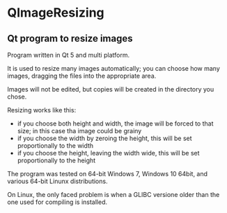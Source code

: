 QImageResizing
=======

Qt program to resize images
-----------

Program written in Qt 5 and multi platform.

It is used to resize many images automatically; you can choose how many images, dragging the files into the appropriate area.

Images will not be edited, but copies will be created in the directory you chose.

Resizing works like this:
* if you choose both height and width, the  image will be forced to that size; in this case tha image could be grainy
* if you choose the width by zeroing the height, this will be set proportionally to the width
* if you choose the height, leaving the width wide, this will be set proportionally to the height

The program was tested on 64-bit Windows 7, Windows 10 64bit, and various 64-bit Linunx distributions.

On Linux, the only faced problem is when a GLIBC versione older than the one used for compiling is installed.
